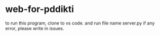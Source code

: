# web-for-pddikti
to run this program, clone to vs code. and run file name server.py
if any error, please write in issues.
